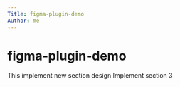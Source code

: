 ```yaml
---
Title: figma-plugin-demo
Author: me
---
```

# figma-plugin-demo

This implement new section design
Implement section 3
